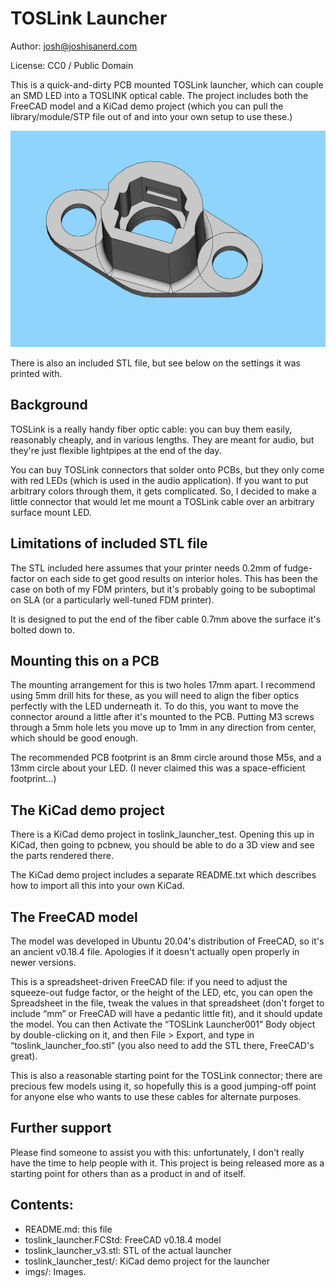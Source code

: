 # TOSLink Launcher

Author: <josh@joshisanerd.com>

License: CC0 / Public Domain

This is a quick-and-dirty PCB mounted TOSLink launcher, which can
couple an SMD LED into a TOSLINK optical cable.  The project includes
both the FreeCAD model and a KiCad demo project (which you can pull
the library/module/STP file out of and into your own setup to use
these.)

![Render of the connector](imgs/toslink_launcher_iso_ish.png)

There is also an included STL file, but see below on the settings it
was printed with.

## Background
 
TOSLink is a really handy fiber optic cable: you can buy them easily,
reasonably cheaply, and in various lengths.  They are meant for audio,
but they're just flexible lightpipes at the end of the day.

You can buy TOSLink connectors that solder onto PCBs, but they only
come with red LEDs (which is used in the audio application).  If you
want to put arbitrary colors through them, it gets complicated.  So, I
decided to make a little connector that would let me mount a TOSLink
cable over an arbitrary surface mount LED.

## Limitations of included STL file

The STL included here assumes that your printer needs 0.2mm of
fudge-factor on each side to get good results on interior holes.  This
has been the case on both of my FDM printers, but it's probably going
to be suboptimal on SLA (or a particularly well-tuned FDM printer).

It is designed to put the end of the fiber cable 0.7mm above the
surface it's bolted down to.

## Mounting this on a PCB

The mounting arrangement for this is two holes 17mm apart.  I
recommend using 5mm drill hits for these, as you will need to align
the fiber optics perfectly with the LED underneath it.  To do this,
you want to move the connector around a little after it's mounted to
the PCB.  Putting M3 screws through a 5mm hole lets you move up to 1mm
in any direction from center, which should be good enough.

The recommended PCB footprint is an 8mm circle around those M5s, and a
13mm circle about your LED.  (I never claimed this was a
space-efficient footprint…)

## The KiCad demo project

There is a KiCad demo project in toslink_launcher_test.  Opening this
up in KiCad, then going to pcbnew, you should be able to do a 3D view
and see the parts rendered there.

The KiCad demo project includes a separate README.txt which describes
how to import all this into your own KiCad.

## The FreeCAD model

The model was developed in Ubuntu 20.04's distribution of FreeCAD, so
it's an ancient v0.18.4 file.  Apologies if it doesn't actually open
properly in newer versions.

This is a spreadsheet-driven FreeCAD file: if you need to adjust the
squeeze-out fudge factor, or the height of the LED, etc, you can open
the Spreadsheet in the file, tweak the values in that spreadsheet
(don't forget to include “mm” or FreeCAD will have a pedantic little
fit), and it should update the model.  You can then Activate the
“TOSLink Launcher001” Body object by double-clicking on it, and then
File > Export, and type in “toslink_launcher_foo.stl” (you also need
to add the STL there, FreeCAD's great).

This is also a reasonable starting point for the TOSLink connector;
there are precious few models using it, so hopefully this is a good
jumping-off point for anyone else who wants to use these cables for
alternate purposes.

## Further support

Please find someone to assist you with this: unfortunately, I don't
really have the time to help people with it.  This project is being
released more as a starting point for others than as a product in and
of itself.

## Contents:

* README.md: this file
* toslink_launcher.FCStd: FreeCAD v0.18.4 model
* toslink_launcher_v3.stl: STL of the actual launcher
* toslink_launcher_test/: KiCad demo project for the launcher
* imgs/: Images.
